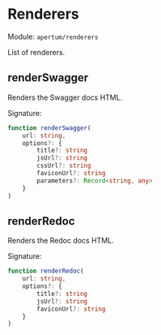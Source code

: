 # Renderers

Module: `apertum/renderers`

List of renderers.

## renderSwagger

Renders the Swagger docs HTML.

Signature:

```ts
function renderSwagger(
    url: string,
    options?: {
        title?: string
        jsUrl?: string
        cssUrl?: string
        faviconUrl?: string
        parameters?: Record<string, any>
    }
)
```

## renderRedoc

Renders the Redoc docs HTML.

Signature:

```ts
function renderRedoc(
    url: string,
    options?: {
        title?: string
        jsUrl?: string
        faviconUrl?: string
    }
)
```
